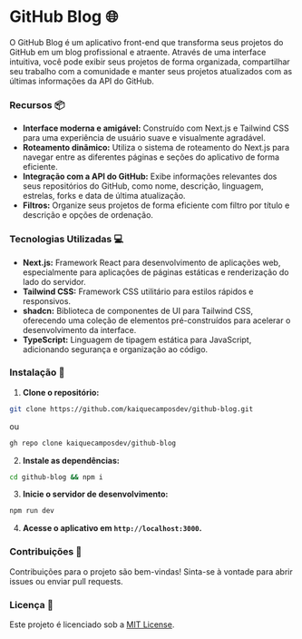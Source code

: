 # GitHub Blog 🌐
O GitHub Blog é um aplicativo front-end que transforma seus projetos do GitHub em um blog profissional e atraente. Através de uma interface intuitiva, você pode exibir seus projetos de forma organizada, compartilhar seu trabalho com a comunidade e manter seus projetos atualizados com as últimas informações da API do GitHub.
### Recursos 📦
- **Interface moderna e amigável:** Construído com Next.js e Tailwind CSS para uma experiência de usuário suave e visualmente agradável.
- **Roteamento dinâmico:** Utiliza o sistema de roteamento do Next.js para navegar entre as diferentes páginas e seções do aplicativo de forma eficiente.
- **Integração com a API do GitHub:** Exibe informações relevantes dos seus repositórios do GitHub, como nome, descrição, linguagem, estrelas, forks e data de última atualização.
- **Filtros:** Organize seus projetos de forma eficiente com filtro por título e descrição e opções de ordenação.
### Tecnologias Utilizadas 💻
- **Next.js:** Framework React para desenvolvimento de aplicações web, especialmente para aplicações de páginas estáticas e renderização do lado do servidor.
- **Tailwind CSS:** Framework CSS utilitário para estilos rápidos e responsivos.
- **shadcn:** Biblioteca de componentes de UI para Tailwind CSS, oferecendo uma coleção de elementos pré-construídos para acelerar o desenvolvimento da interface.
- **TypeScript:** Linguagem de tipagem estática para JavaScript, adicionando segurança e organização ao código.
### Instalação 🚀
1. **Clone o repositório:**
```bash
git clone https://github.com/kaiquecamposdev/github-blog.git
```
ou
```bash
gh repo clone kaiquecamposdev/github-blog
```
2. **Instale as dependências:**
```bash
cd github-blog && npm i
```
3. **Inicie o servidor de desenvolvimento:**
```bash
npm run dev
```
4. **Acesse o aplicativo em `http://localhost:3000`.** 
### Contribuições 🤝
Contribuições para o projeto são bem-vindas! Sinta-se à vontade para abrir issues ou enviar pull requests.
### Licença 📝
Este projeto é licenciado sob a [MIT License](./LICENSE).
